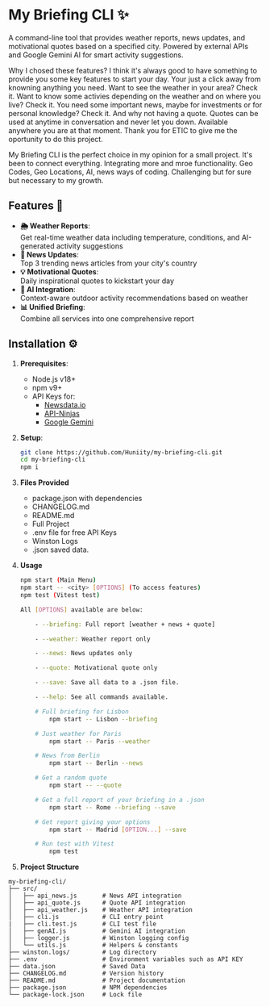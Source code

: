 

# My Briefing CLI ✨

A command-line tool that provides weather reports, news updates, and motivational quotes based on a specified city. Powered by external APIs and Google Gemini AI for smart activity suggestions.

Why I chosed these features? I think it's always good to have something to provide you some key features to start your day. Your just a click away from knowning anything you need. Want to see the weather in your area? Check it. Want to know some activies depending on the weather and on where you live? Check it. You need some important news, maybe for investments or for personal knowledge? Check it. And why not having a quote. Quotes can be used at anytime in conversation and never let you down. Available anywhere you are at that moment. Thank you for ETIC to give me the oportunity to do this project.

My Briefing CLI is the perfect choice in my opinion for a small project. It's been to connect everything. Integrating more and mroe functionality. Geo Codes, Geo Locations, AI, news ways of coding. Challenging but for sure but necessary to my growth.

## Features 🌟

- **🌦️ Weather Reports**:  
  Get real-time weather data including temperature, conditions, and AI-generated activity suggestions
- **📰 News Updates**:  
  Top 3 trending news articles from your city's country
- **💡 Motivational Quotes**:  
  Daily inspirational quotes to kickstart your day
- **🤖 AI Integration**:  
  Context-aware outdoor activity recommendations based on weather
- **📊 Unified Briefing**:  
  Combine all services into one comprehensive report

## Installation ⚙️

1. **Prerequisites**:
   - Node.js v18+
   - npm v9+
   - API Keys for:
     - [Newsdata.io](https://newsdata.io/)
     - [API-Ninjas](https://api-ninjas.com/)
     - [Google Gemini](https://ai.google.dev/)

2. **Setup**:
   ```bash
   git clone https://github.com/Huniity/my-briefing-cli.git
   cd my-briefing-cli
   npm i

3. **Files Provided**
    - package.json with dependencies
    - CHANGELOG.md
    - README.md
    - Full Project
    - .env file for free API Keys
    - Winston Logs
    - .json saved data.

4. **Usage**
    ```bash
    npm start (Main Menu) 
    npm start -- <city> [OPTIONS] (To access features)
    npm test (Vitest test)

    All [OPTIONS] available are below:

        - --briefing: Full report [weather + news + quote]

        - --weather: Weather report only

        - --news: News updates only

        - --quote: Motivational quote only

        - --save: Save all data to a .json file.

        - --help: See all commands available.

        # Full briefing for Lisbon
            npm start -- Lisbon --briefing

        # Just weather for Paris
            npm start -- Paris --weather

        # News from Berlin
            npm start -- Berlin --news

        # Get a random quote
            npm start -- --quote

        # Get a full report of your briefing in a .json
            npm start -- Rome --briefing --save

        # Get report giving your options
            npm start -- Madrid [OPTION...] --save 

        # Run test with Vitest
            npm test

5. **Project Structure**

```
my-briefing-cli/
├── src/
│   ├── api_news.js       # News API integration
│   ├── api_quote.js      # Quote API integration
│   ├── api_weather.js    # Weather API integration
│   ├── cli.js            # CLI entry point
|   ├── cli.test.js       # CLI test file
│   ├── genAI.js          # Gemini AI integration
│   ├── logger.js         # Winston logging config
│   └── utils.js          # Helpers & constants
├── winston.logs/         # Log directory
├── .env                  # Environment variables such as API KEY
├── data.json             # Saved Data
├── CHANGELOG.md          # Version history
├── README.md             # Project documentation
├── package.json          # NPM dependencies
└── package-lock.json     # Lock file

```
